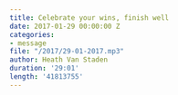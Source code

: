 ```yaml
---
title: Celebrate your wins, finish well
date: 2017-01-29 00:00:00 Z
categories:
- message
file: "/2017/29-01-2017.mp3"
author: Heath Van Staden
duration: '29:01'
length: '41813755'
---
```


